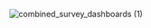 ![combined_survey_dashboards (1)](https://github.com/user-attachments/assets/0b967af3-32be-46f8-8b02-a55719b1b130)
